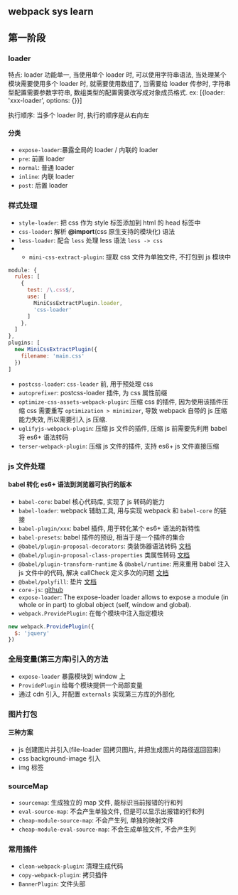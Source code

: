 ## webpack sys learn

## 第一阶段

### loader

特点: loader 功能单一, 当使用单个 loader 时, 可以使用字符串语法, 当处理某个模块需要使用多个 loader 时, 就需要使用数组了, 当需要给 loader 传参时, 字符串型配置需要参数字符串, 数组类型的配置需要改写成对象成员格式. ex: [{loader: 'xxx-loader', options: {}}]

执行顺序: 当多个 loader 时, 执行的顺序是从右向左

#### 分类

- `expose-loader`:暴露全局的 loader / 内联的 loader
- `pre`: 前置 loader
- `normal`: 普通 loader
- `inline`: 内联 loader
- `post`: 后置 loader

### 样式处理

- `style-loader`: 把 css 作为 style 标签添加到 html 的 head 标签中
- `css-loader`: 解析 **@import**(css 原生支持的模块化) 语法
- `less-loader`: 配合 `less` 处理 less 语法 `less -> css`
- - `mini-css-extract-plugin`: 提取 css 文件为单独文件, 不打包到 js 模块中
```js
module: {
  rules: [
    {
      test: /\.css$/,
      use: [
        MiniCssExtractPlugin.loader,
        'css-loader'
      ]
    },
  ]
},
plugins: [
  new MiniCssExtractPlugin({
    filename: 'main.css'
  })
]
```
- `postcss-loader`: `css-loader` 前, 用于预处理 css
- `autoprefixer`: postcss-loader 插件, 为 css 属性前缀
- `optimize-css-assets-webpack-plugin`: 压缩 css 的插件, 因为使用该插件压缩 css 需要重写 `optimization > minimizer`, 导致 webpack 自带的 js 压缩能力失效, 所以需要引入 js 压缩.
- `uglifyjs-webpack-plugin`: 压缩 js 文件的插件, 压缩 js 前需要先利用 babel 将 es6+ 语法转码
- `terser-webpack-plugin`: 压缩 js 文件的插件, 支持 es6+ js 文件直接压缩

### js 文件处理

#### babel 转化 es6+ 语法到浏览器可执行的版本

- `babel-core`: babel 核心代码库, 实现了 js 转码的能力
- `babel-loader`: webpack 辅助工具, 用与实现 webpack 和 `babel-core` 的链接
- `babel-plugin/xxx`: babel 插件, 用于转化某个 es6+ 语法的新特性
- `babel-presets`: babel 插件的预设, 相当于是一个插件的集合
- `@babel/plugin-proposal-decorators`: 类装饰器语法转码 [文档](https://babel.docschina.org/docs/en/next/babel-plugin-proposal-decorators)
- `@babel/plugin-proposal-class-properties` 类属性转码 [文档](https://babel.docschina.org/docs/en/babel-plugin-proposal-class-properties)
- `@babel/plugin-transform-runtime` & `@babel/runtime`: 用来重用 babel 注入 js 文件中的代码, 解决 callCheck 定义多次的问题 [文档](https://babeljs.io/docs/en/babel-plugin-transform-runtime#docsNav)
- `@babel/polyfill`: 垫片 [文档](https://www.npmjs.com/package/@babel/polyfill)
- `core-js`: [github](https://github.com/zloirock/core-js)
- `expose-loader`: The expose-loader loader allows to expose a module (in whole or in part) to global object (self, window and global).
- `webpack.ProvidePlugin`: 在每个模块中注入指定模块
```js
new webpack.ProvidePlugin({
  $: 'jquery'
})
```

### 全局变量(第三方库)引入的方法

- `expose-loader` 暴露模块到 window 上
- `ProvidePlugin` 给每个模块提供一个局部变量
- 通过 cdn 引入, 并配置 `externals` 实现第三方库的外部化

### 图片打包

#### 三种方案

- js 创建图片并引入(file-loader 回拷贝图片, 并把生成图片的路径返回回来)
- css background-image 引入
- img 标签

### sourceMap

- `sourcemap`: 生成独立的 map 文件, 能标识当前报错的行和列
- `eval-source-map`: 不会产生单独文件, 但是可以显示出报错的行和列
- `cheap-module-source-map`: 不会产生列, 单独的映射文件
- `cheap-module-eval-source-map`: 不会生成单独文件, 不会产生列

### 常用插件

- `clean-webpack-plugin`: 清理生成代码
- `copy-webpack-plugin`: 拷贝插件
- `BannerPlugin`: 文件头部
